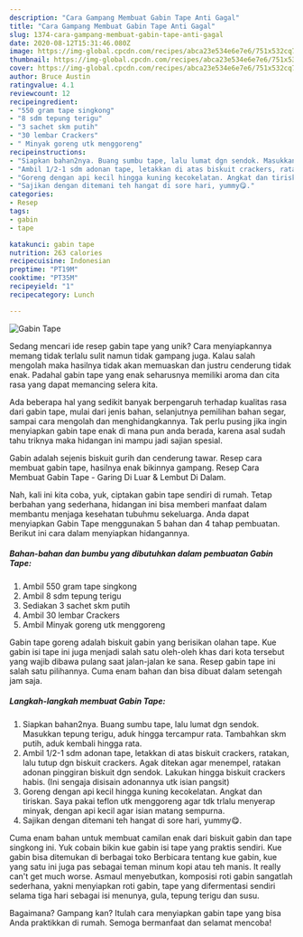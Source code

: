 ```yaml
---
description: "Cara Gampang Membuat Gabin Tape Anti Gagal"
title: "Cara Gampang Membuat Gabin Tape Anti Gagal"
slug: 1374-cara-gampang-membuat-gabin-tape-anti-gagal
date: 2020-08-12T15:31:46.080Z
image: https://img-global.cpcdn.com/recipes/abca23e534e6e7e6/751x532cq70/gabin-tape-foto-resep-utama.jpg
thumbnail: https://img-global.cpcdn.com/recipes/abca23e534e6e7e6/751x532cq70/gabin-tape-foto-resep-utama.jpg
cover: https://img-global.cpcdn.com/recipes/abca23e534e6e7e6/751x532cq70/gabin-tape-foto-resep-utama.jpg
author: Bruce Austin
ratingvalue: 4.1
reviewcount: 12
recipeingredient:
- "550 gram tape singkong"
- "8 sdm tepung terigu"
- "3 sachet skm putih"
- "30 lembar Crackers"
- " Minyak goreng utk menggoreng"
recipeinstructions:
- "Siapkan bahan2nya. Buang sumbu tape, lalu lumat dgn sendok. Masukkan tepung terigu, aduk hingga tercampur rata. Tambahkan skm putih, aduk kembali hingga rata."
- "Ambil 1/2-1 sdm adonan tape, letakkan di atas biskuit crackers, ratakan, lalu tutup dgn biskuit crackers. Agak ditekan agar menempel, ratakan adonan pinggiran biskuit dgn sendok. Lakukan hingga biskuit crackers habis. (Ini sengaja disisain adonannya utk isian pangsit)"
- "Goreng dengan api kecil hingga kuning kecokelatan. Angkat dan tiriskan. Saya pakai teflon utk menggoreng agar tdk trlalu menyerap minyak, dengan api kecil agar isian matang sempurna."
- "Sajikan dengan ditemani teh hangat di sore hari, yummy😋."
categories:
- Resep
tags:
- gabin
- tape

katakunci: gabin tape 
nutrition: 263 calories
recipecuisine: Indonesian
preptime: "PT19M"
cooktime: "PT35M"
recipeyield: "1"
recipecategory: Lunch

---
```



![Gabin Tape](https://img-global.cpcdn.com/recipes/abca23e534e6e7e6/751x532cq70/gabin-tape-foto-resep-utama.jpg)

Sedang mencari ide resep gabin tape yang unik? Cara menyiapkannya memang tidak terlalu sulit namun tidak gampang juga. Kalau salah mengolah maka hasilnya tidak akan memuaskan dan justru cenderung tidak enak. Padahal gabin tape yang enak seharusnya memiliki aroma dan cita rasa yang dapat memancing selera kita.

Ada beberapa hal yang sedikit banyak berpengaruh terhadap kualitas rasa dari gabin tape, mulai dari jenis bahan, selanjutnya pemilihan bahan segar, sampai cara mengolah dan menghidangkannya. Tak perlu pusing jika ingin menyiapkan gabin tape enak di mana pun anda berada, karena asal sudah tahu triknya maka hidangan ini mampu jadi sajian spesial.

Gabin adalah sejenis biskuit gurih dan cenderung tawar. Resep cara membuat gabin tape, hasilnya enak bikinnya gampang. Resep Cara Membuat Gabin Tape - Garing Di Luar &amp; Lembut Di Dalam.


Nah, kali ini kita coba, yuk, ciptakan gabin tape sendiri di rumah. Tetap berbahan yang sederhana, hidangan ini bisa memberi manfaat dalam membantu menjaga kesehatan tubuhmu sekeluarga. Anda dapat menyiapkan Gabin Tape menggunakan 5 bahan dan 4 tahap pembuatan. Berikut ini cara dalam menyiapkan hidangannya.

<!--inarticleads1-->

##### Bahan-bahan dan bumbu yang dibutuhkan dalam pembuatan Gabin Tape:

1. Ambil 550 gram tape singkong
1. Ambil 8 sdm tepung terigu
1. Sediakan 3 sachet skm putih
1. Ambil 30 lembar Crackers
1. Ambil  Minyak goreng utk menggoreng


Gabin tape goreng adalah biskuit gabin yang berisikan olahan tape. Kue gabin isi tape ini juga menjadi salah satu oleh-oleh khas dari kota tersebut yang wajib dibawa pulang saat jalan-jalan ke sana. Resep gabin tape ini salah satu pilihannya. Cuma enam bahan dan bisa dibuat dalam setengah jam saja. 

<!--inarticleads2-->

##### Langkah-langkah membuat Gabin Tape:

1. Siapkan bahan2nya. Buang sumbu tape, lalu lumat dgn sendok. Masukkan tepung terigu, aduk hingga tercampur rata. Tambahkan skm putih, aduk kembali hingga rata.
1. Ambil 1/2-1 sdm adonan tape, letakkan di atas biskuit crackers, ratakan, lalu tutup dgn biskuit crackers. Agak ditekan agar menempel, ratakan adonan pinggiran biskuit dgn sendok. Lakukan hingga biskuit crackers habis. (Ini sengaja disisain adonannya utk isian pangsit)
1. Goreng dengan api kecil hingga kuning kecokelatan. Angkat dan tiriskan. Saya pakai teflon utk menggoreng agar tdk trlalu menyerap minyak, dengan api kecil agar isian matang sempurna.
1. Sajikan dengan ditemani teh hangat di sore hari, yummy😋.


Cuma enam bahan untuk membuat camilan enak dari biskuit gabin dan tape singkong ini. Yuk cobain bikin kue gabin isi tape yang praktis sendiri. Kue gabin bisa ditemukan di berbagai toko Berbicara tentang kue gabin, kue yang satu ini juga pas sebagai teman minum kopi atau teh manis. It really can&#39;t get much worse. Asmaul menyebutkan, komposisi roti gabin sangatlah sederhana, yakni menyiapkan roti gabin, tape yang difermentasi sendiri selama tiga hari sebagai isi menunya, gula, tepung terigu dan susu. 

Bagaimana? Gampang kan? Itulah cara menyiapkan gabin tape yang bisa Anda praktikkan di rumah. Semoga bermanfaat dan selamat mencoba!
